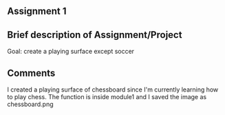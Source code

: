 ## Assignment 1 

## Brief description of Assignment/Project
 Goal: create a playing surface except soccer

## Comments
 I created a playing surface of chessboard since I'm currently learning how to play chess.
 The function is inside module1 and I saved the image as chessboard.png
